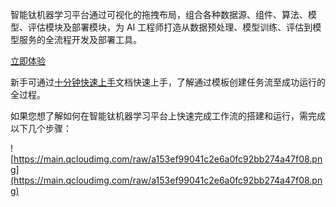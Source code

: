 智能钛机器学习平台通过可视化的拖拽布局，组合各种数据源、组件、算法、模型、评估模块及部署模块，为 AI 工程师打造从数据预处理、模型训练、评估到模型服务的全流程开发及部署工具。

[立即体验](http://tio.cloud.tencent.com/)

新手可通过[十分钟快速上手](/tione/快速入门/十分钟快速上手.md)文档快速上手，了解通过模板创建任务流至成功运行的全过程。

如果您想了解如何在智能钛机器学习平台上快速完成工作流的搭建和运行，需完成以下几个步骤：

![https://main.qcloudimg.com/raw/a153ef99041c2e6a0fc92bb274a47f08.png](https://main.qcloudimg.com/raw/a153ef99041c2e6a0fc92bb274a47f08.png)

